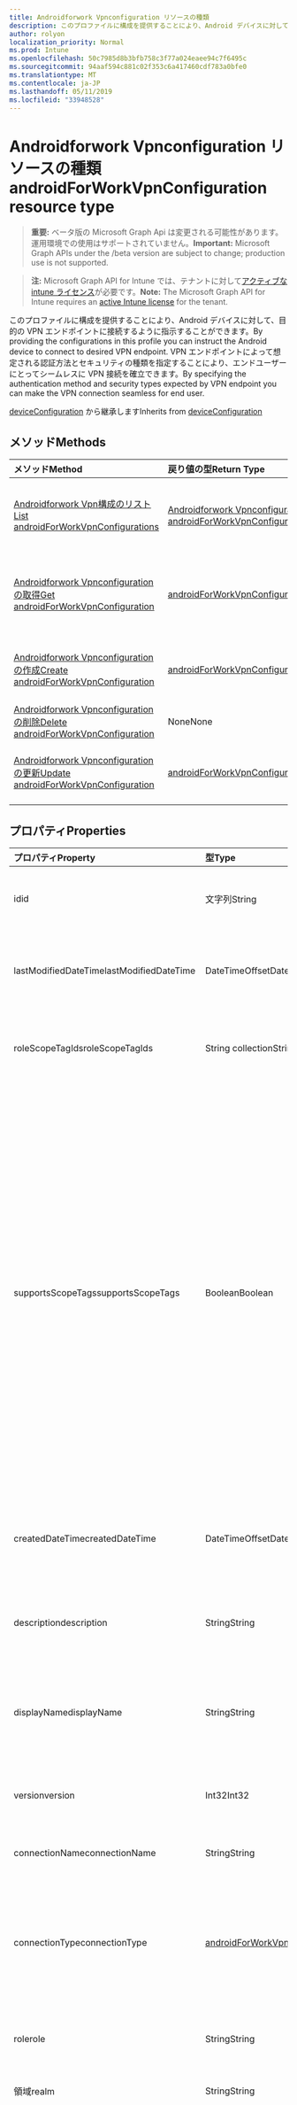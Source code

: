 ```yaml
---
title: Androidforwork Vpnconfiguration リソースの種類
description: このプロファイルに構成を提供することにより、Android デバイスに対して、目的の VPN エンドポイントに接続するように指示することができます。 VPN エンドポイントによって想定される認証方法とセキュリティの種類を指定することにより、エンドユーザーにとってシームレスに VPN 接続を確立できます。
author: rolyon
localization_priority: Normal
ms.prod: Intune
ms.openlocfilehash: 50c7985d8b3bfb758c3f77a024eaee94c7f6495c
ms.sourcegitcommit: 94aaf594c881c02f353c6a417460cdf783a0bfe0
ms.translationtype: MT
ms.contentlocale: ja-JP
ms.lasthandoff: 05/11/2019
ms.locfileid: "33948528"
---
```

# <a name="androidforworkvpnconfiguration-resource-type"></a><span data-ttu-id="44c56-104">Androidforwork Vpnconfiguration リソースの種類</span><span class="sxs-lookup"><span data-stu-id="44c56-104">androidForWorkVpnConfiguration resource type</span></span>

> <span data-ttu-id="44c56-105">**重要:** ベータ版の Microsoft Graph Api は変更される可能性があります。運用環境での使用はサポートされていません。</span><span class="sxs-lookup"><span data-stu-id="44c56-105">**Important:** Microsoft Graph APIs under the /beta version are subject to change; production use is not supported.</span></span>

> <span data-ttu-id="44c56-106">**注:** Microsoft Graph API for Intune では、テナントに対して[アクティブな intune ライセンス](https://go.microsoft.com/fwlink/?linkid=839381)が必要です。</span><span class="sxs-lookup"><span data-stu-id="44c56-106">**Note:** The Microsoft Graph API for Intune requires an [active Intune license](https://go.microsoft.com/fwlink/?linkid=839381) for the tenant.</span></span>

<span data-ttu-id="44c56-107">このプロファイルに構成を提供することにより、Android デバイスに対して、目的の VPN エンドポイントに接続するように指示することができます。</span><span class="sxs-lookup"><span data-stu-id="44c56-107">By providing the configurations in this profile you can instruct the Android device to connect to desired VPN endpoint.</span></span> <span data-ttu-id="44c56-108">VPN エンドポイントによって想定される認証方法とセキュリティの種類を指定することにより、エンドユーザーにとってシームレスに VPN 接続を確立できます。</span><span class="sxs-lookup"><span data-stu-id="44c56-108">By specifying the authentication method and security types expected by VPN endpoint you can make the VPN connection seamless for end user.</span></span>


<span data-ttu-id="44c56-109">[deviceConfiguration](../resources/intune-deviceconfig-deviceconfiguration.md) から継承します</span><span class="sxs-lookup"><span data-stu-id="44c56-109">Inherits from [deviceConfiguration](../resources/intune-deviceconfig-deviceconfiguration.md)</span></span>

## <a name="methods"></a><span data-ttu-id="44c56-110">メソッド</span><span class="sxs-lookup"><span data-stu-id="44c56-110">Methods</span></span>
|<span data-ttu-id="44c56-111">メソッド</span><span class="sxs-lookup"><span data-stu-id="44c56-111">Method</span></span>|<span data-ttu-id="44c56-112">戻り値の型</span><span class="sxs-lookup"><span data-stu-id="44c56-112">Return Type</span></span>|<span data-ttu-id="44c56-113">説明</span><span class="sxs-lookup"><span data-stu-id="44c56-113">Description</span></span>|
|:---|:---|:---|
|[<span data-ttu-id="44c56-114">Androidforwork Vpn構成のリスト</span><span class="sxs-lookup"><span data-stu-id="44c56-114">List androidForWorkVpnConfigurations</span></span>](../api/intune-deviceconfig-androidforworkvpnconfiguration-list.md)|<span data-ttu-id="44c56-115">[Androidforwork Vpnconfiguration](../resources/intune-deviceconfig-androidforworkvpnconfiguration.md)コレクション</span><span class="sxs-lookup"><span data-stu-id="44c56-115">[androidForWorkVpnConfiguration](../resources/intune-deviceconfig-androidforworkvpnconfiguration.md) collection</span></span>|<span data-ttu-id="44c56-116">[Androidforwork Vpnconfiguration](../resources/intune-deviceconfig-androidforworkvpnconfiguration.md)オブジェクトのプロパティとリレーションシップをリストします。</span><span class="sxs-lookup"><span data-stu-id="44c56-116">List properties and relationships of the [androidForWorkVpnConfiguration](../resources/intune-deviceconfig-androidforworkvpnconfiguration.md) objects.</span></span>|
|[<span data-ttu-id="44c56-117">Androidforwork Vpnconfiguration の取得</span><span class="sxs-lookup"><span data-stu-id="44c56-117">Get androidForWorkVpnConfiguration</span></span>](../api/intune-deviceconfig-androidforworkvpnconfiguration-get.md)|[<span data-ttu-id="44c56-118">androidForWorkVpnConfiguration</span><span class="sxs-lookup"><span data-stu-id="44c56-118">androidForWorkVpnConfiguration</span></span>](../resources/intune-deviceconfig-androidforworkvpnconfiguration.md)|<span data-ttu-id="44c56-119">[Androidforwork Vpnconfiguration](../resources/intune-deviceconfig-androidforworkvpnconfiguration.md)オブジェクトのプロパティとリレーションシップを読み取ります。</span><span class="sxs-lookup"><span data-stu-id="44c56-119">Read properties and relationships of the [androidForWorkVpnConfiguration](../resources/intune-deviceconfig-androidforworkvpnconfiguration.md) object.</span></span>|
|[<span data-ttu-id="44c56-120">Androidforwork Vpnconfiguration の作成</span><span class="sxs-lookup"><span data-stu-id="44c56-120">Create androidForWorkVpnConfiguration</span></span>](../api/intune-deviceconfig-androidforworkvpnconfiguration-create.md)|[<span data-ttu-id="44c56-121">androidForWorkVpnConfiguration</span><span class="sxs-lookup"><span data-stu-id="44c56-121">androidForWorkVpnConfiguration</span></span>](../resources/intune-deviceconfig-androidforworkvpnconfiguration.md)|<span data-ttu-id="44c56-122">新しい[Androidforwork Vpnconfiguration](../resources/intune-deviceconfig-androidforworkvpnconfiguration.md)オブジェクトを作成します。</span><span class="sxs-lookup"><span data-stu-id="44c56-122">Create a new [androidForWorkVpnConfiguration](../resources/intune-deviceconfig-androidforworkvpnconfiguration.md) object.</span></span>|
|[<span data-ttu-id="44c56-123">Androidforwork Vpnconfiguration の削除</span><span class="sxs-lookup"><span data-stu-id="44c56-123">Delete androidForWorkVpnConfiguration</span></span>](../api/intune-deviceconfig-androidforworkvpnconfiguration-delete.md)|<span data-ttu-id="44c56-124">None</span><span class="sxs-lookup"><span data-stu-id="44c56-124">None</span></span>|<span data-ttu-id="44c56-125">[Androidforwork Vpnconfiguration](../resources/intune-deviceconfig-androidforworkvpnconfiguration.md)を削除します。</span><span class="sxs-lookup"><span data-stu-id="44c56-125">Deletes a [androidForWorkVpnConfiguration](../resources/intune-deviceconfig-androidforworkvpnconfiguration.md).</span></span>|
|[<span data-ttu-id="44c56-126">Androidforwork Vpnconfiguration の更新</span><span class="sxs-lookup"><span data-stu-id="44c56-126">Update androidForWorkVpnConfiguration</span></span>](../api/intune-deviceconfig-androidforworkvpnconfiguration-update.md)|[<span data-ttu-id="44c56-127">androidForWorkVpnConfiguration</span><span class="sxs-lookup"><span data-stu-id="44c56-127">androidForWorkVpnConfiguration</span></span>](../resources/intune-deviceconfig-androidforworkvpnconfiguration.md)|<span data-ttu-id="44c56-128">[Androidforwork Vpnconfiguration](../resources/intune-deviceconfig-androidforworkvpnconfiguration.md)オブジェクトのプロパティを更新します。</span><span class="sxs-lookup"><span data-stu-id="44c56-128">Update the properties of a [androidForWorkVpnConfiguration](../resources/intune-deviceconfig-androidforworkvpnconfiguration.md) object.</span></span>|

## <a name="properties"></a><span data-ttu-id="44c56-129">プロパティ</span><span class="sxs-lookup"><span data-stu-id="44c56-129">Properties</span></span>
|<span data-ttu-id="44c56-130">プロパティ</span><span class="sxs-lookup"><span data-stu-id="44c56-130">Property</span></span>|<span data-ttu-id="44c56-131">型</span><span class="sxs-lookup"><span data-stu-id="44c56-131">Type</span></span>|<span data-ttu-id="44c56-132">説明</span><span class="sxs-lookup"><span data-stu-id="44c56-132">Description</span></span>|
|:---|:---|:---|
|<span data-ttu-id="44c56-133">id</span><span class="sxs-lookup"><span data-stu-id="44c56-133">id</span></span>|<span data-ttu-id="44c56-134">文字列</span><span class="sxs-lookup"><span data-stu-id="44c56-134">String</span></span>|<span data-ttu-id="44c56-135">エンティティのキー。</span><span class="sxs-lookup"><span data-stu-id="44c56-135">Key of the entity.</span></span> <span data-ttu-id="44c56-136">[deviceConfiguration](../resources/intune-deviceconfig-deviceconfiguration.md) から継承します</span><span class="sxs-lookup"><span data-stu-id="44c56-136">Inherited from [deviceConfiguration](../resources/intune-deviceconfig-deviceconfiguration.md)</span></span>|
|<span data-ttu-id="44c56-137">lastModifiedDateTime</span><span class="sxs-lookup"><span data-stu-id="44c56-137">lastModifiedDateTime</span></span>|<span data-ttu-id="44c56-138">DateTimeOffset</span><span class="sxs-lookup"><span data-stu-id="44c56-138">DateTimeOffset</span></span>|<span data-ttu-id="44c56-139">オブジェクトの最終更新の DateTime。</span><span class="sxs-lookup"><span data-stu-id="44c56-139">DateTime the object was last modified.</span></span> <span data-ttu-id="44c56-140">[deviceConfiguration](../resources/intune-deviceconfig-deviceconfiguration.md) から継承します</span><span class="sxs-lookup"><span data-stu-id="44c56-140">Inherited from [deviceConfiguration](../resources/intune-deviceconfig-deviceconfiguration.md)</span></span>|
|<span data-ttu-id="44c56-141">roleScopeTagIds</span><span class="sxs-lookup"><span data-stu-id="44c56-141">roleScopeTagIds</span></span>|<span data-ttu-id="44c56-142">String collection</span><span class="sxs-lookup"><span data-stu-id="44c56-142">String collection</span></span>|<span data-ttu-id="44c56-143">このエンティティインスタンスの範囲タグのリスト。</span><span class="sxs-lookup"><span data-stu-id="44c56-143">List of Scope Tags for this Entity instance.</span></span> <span data-ttu-id="44c56-144">[deviceConfiguration](../resources/intune-deviceconfig-deviceconfiguration.md) から継承します</span><span class="sxs-lookup"><span data-stu-id="44c56-144">Inherited from [deviceConfiguration](../resources/intune-deviceconfig-deviceconfiguration.md)</span></span>|
|<span data-ttu-id="44c56-145">supportsScopeTags</span><span class="sxs-lookup"><span data-stu-id="44c56-145">supportsScopeTags</span></span>|<span data-ttu-id="44c56-146">Boolean</span><span class="sxs-lookup"><span data-stu-id="44c56-146">Boolean</span></span>|<span data-ttu-id="44c56-147">基になるデバイス構成がスコープタグの割り当てをサポートしているかどうかを示します。</span><span class="sxs-lookup"><span data-stu-id="44c56-147">Indicates whether or not the underlying Device Configuration supports the assignment of scope tags.</span></span> <span data-ttu-id="44c56-148">この値が false である場合、ScopeTags プロパティへの割り当ては許可されません。エンティティは、スコープを持つユーザーには表示されません。</span><span class="sxs-lookup"><span data-stu-id="44c56-148">Assigning to the ScopeTags property is not allowed when this value is false and entities will not be visible to scoped users.</span></span> <span data-ttu-id="44c56-149">これは Silverlight で作成された従来のポリシーに対して実行され、Azure ポータルでポリシーを削除して再作成することによって解決できます。</span><span class="sxs-lookup"><span data-stu-id="44c56-149">This occurs for Legacy policies created in Silverlight and can be resolved by deleting and recreating the policy in the Azure Portal.</span></span> <span data-ttu-id="44c56-150">このプロパティに値を設定するには、 SetExtrusionDirection メソッドを適用します。</span><span class="sxs-lookup"><span data-stu-id="44c56-150">This property is read-only.</span></span> <span data-ttu-id="44c56-151">[deviceConfiguration](../resources/intune-deviceconfig-deviceconfiguration.md) から継承します</span><span class="sxs-lookup"><span data-stu-id="44c56-151">Inherited from [deviceConfiguration](../resources/intune-deviceconfig-deviceconfiguration.md)</span></span>|
|<span data-ttu-id="44c56-152">createdDateTime</span><span class="sxs-lookup"><span data-stu-id="44c56-152">createdDateTime</span></span>|<span data-ttu-id="44c56-153">DateTimeOffset</span><span class="sxs-lookup"><span data-stu-id="44c56-153">DateTimeOffset</span></span>|<span data-ttu-id="44c56-154">オブジェクトが作成された DateTime。</span><span class="sxs-lookup"><span data-stu-id="44c56-154">DateTime the object was created.</span></span> <span data-ttu-id="44c56-155">[deviceConfiguration](../resources/intune-deviceconfig-deviceconfiguration.md) から継承します</span><span class="sxs-lookup"><span data-stu-id="44c56-155">Inherited from [deviceConfiguration](../resources/intune-deviceconfig-deviceconfiguration.md)</span></span>|
|<span data-ttu-id="44c56-156">description</span><span class="sxs-lookup"><span data-stu-id="44c56-156">description</span></span>|<span data-ttu-id="44c56-157">String</span><span class="sxs-lookup"><span data-stu-id="44c56-157">String</span></span>|<span data-ttu-id="44c56-158">管理者が指定した、デバイス構成についての説明。</span><span class="sxs-lookup"><span data-stu-id="44c56-158">Admin provided description of the Device Configuration.</span></span> <span data-ttu-id="44c56-159">[deviceConfiguration](../resources/intune-deviceconfig-deviceconfiguration.md) から継承します</span><span class="sxs-lookup"><span data-stu-id="44c56-159">Inherited from [deviceConfiguration](../resources/intune-deviceconfig-deviceconfiguration.md)</span></span>|
|<span data-ttu-id="44c56-160">displayName</span><span class="sxs-lookup"><span data-stu-id="44c56-160">displayName</span></span>|<span data-ttu-id="44c56-161">String</span><span class="sxs-lookup"><span data-stu-id="44c56-161">String</span></span>|<span data-ttu-id="44c56-162">管理者が指定した、デバイス構成の名前。</span><span class="sxs-lookup"><span data-stu-id="44c56-162">Admin provided name of the device configuration.</span></span> <span data-ttu-id="44c56-163">[deviceConfiguration](../resources/intune-deviceconfig-deviceconfiguration.md) から継承します</span><span class="sxs-lookup"><span data-stu-id="44c56-163">Inherited from [deviceConfiguration](../resources/intune-deviceconfig-deviceconfiguration.md)</span></span>|
|<span data-ttu-id="44c56-164">version</span><span class="sxs-lookup"><span data-stu-id="44c56-164">version</span></span>|<span data-ttu-id="44c56-165">Int32</span><span class="sxs-lookup"><span data-stu-id="44c56-165">Int32</span></span>|<span data-ttu-id="44c56-166">デバイス構成のバージョン。</span><span class="sxs-lookup"><span data-stu-id="44c56-166">Version of the device configuration.</span></span> <span data-ttu-id="44c56-167">[deviceConfiguration](../resources/intune-deviceconfig-deviceconfiguration.md) から継承します</span><span class="sxs-lookup"><span data-stu-id="44c56-167">Inherited from [deviceConfiguration](../resources/intune-deviceconfig-deviceconfiguration.md)</span></span>|
|<span data-ttu-id="44c56-168">connectionName</span><span class="sxs-lookup"><span data-stu-id="44c56-168">connectionName</span></span>|<span data-ttu-id="44c56-169">String</span><span class="sxs-lookup"><span data-stu-id="44c56-169">String</span></span>|<span data-ttu-id="44c56-170">ユーザーに表示される接続名。</span><span class="sxs-lookup"><span data-stu-id="44c56-170">Connection name displayed to the user.</span></span>|
|<span data-ttu-id="44c56-171">connectionType</span><span class="sxs-lookup"><span data-stu-id="44c56-171">connectionType</span></span>|[<span data-ttu-id="44c56-172">androidForWorkVpnConnectionType</span><span class="sxs-lookup"><span data-stu-id="44c56-172">androidForWorkVpnConnectionType</span></span>](../resources/intune-deviceconfig-androidforworkvpnconnectiontype.md)|<span data-ttu-id="44c56-173">接続の種類。</span><span class="sxs-lookup"><span data-stu-id="44c56-173">Connection type.</span></span> <span data-ttu-id="44c56-174">使用可能な値: `ciscoAnyConnect`、`pulseSecure`、`f5EdgeClient`、`dellSonicWallMobileConnect`、`checkPointCapsuleVpn`、`citrix`。</span><span class="sxs-lookup"><span data-stu-id="44c56-174">Possible values are: `ciscoAnyConnect`, `pulseSecure`, `f5EdgeClient`, `dellSonicWallMobileConnect`, `checkPointCapsuleVpn`, `citrix`.</span></span>|
|<span data-ttu-id="44c56-175">role</span><span class="sxs-lookup"><span data-stu-id="44c56-175">role</span></span>|<span data-ttu-id="44c56-176">String</span><span class="sxs-lookup"><span data-stu-id="44c56-176">String</span></span>|<span data-ttu-id="44c56-177">接続の種類がパルス Secure に設定されている場合の役割。</span><span class="sxs-lookup"><span data-stu-id="44c56-177">Role when connection type is set to Pulse Secure.</span></span>|
|<span data-ttu-id="44c56-178">領域</span><span class="sxs-lookup"><span data-stu-id="44c56-178">realm</span></span>|<span data-ttu-id="44c56-179">String</span><span class="sxs-lookup"><span data-stu-id="44c56-179">String</span></span>|<span data-ttu-id="44c56-180">接続の種類がパルス Secure に設定されている場合の領域。</span><span class="sxs-lookup"><span data-stu-id="44c56-180">Realm when connection type is set to Pulse Secure.</span></span>|
|<span data-ttu-id="44c56-181">サーバ</span><span class="sxs-lookup"><span data-stu-id="44c56-181">servers</span></span>|<span data-ttu-id="44c56-182">[vpnServer](../resources/intune-deviceconfig-vpnserver.md)コレクション</span><span class="sxs-lookup"><span data-stu-id="44c56-182">[vpnServer](../resources/intune-deviceconfig-vpnserver.md) collection</span></span>|<span data-ttu-id="44c56-183">ネットワーク上の VPN サーバーの一覧。</span><span class="sxs-lookup"><span data-stu-id="44c56-183">List of VPN Servers on the network.</span></span> <span data-ttu-id="44c56-184">エンドユーザーがこれらのネットワークの場所にアクセスできることを確認します。</span><span class="sxs-lookup"><span data-stu-id="44c56-184">Make sure end users can access these network locations.</span></span> <span data-ttu-id="44c56-185">このコレクションには、最大で 500 個の要素を含めることができます。</span><span class="sxs-lookup"><span data-stu-id="44c56-185">This collection can contain a maximum of 500 elements.</span></span>|
|<span data-ttu-id="44c56-186">デジタル</span><span class="sxs-lookup"><span data-stu-id="44c56-186">fingerprint</span></span>|<span data-ttu-id="44c56-187">String</span><span class="sxs-lookup"><span data-stu-id="44c56-187">String</span></span>|<span data-ttu-id="44c56-188">フィンガープリントは、VPN サーバーが信頼できることを確認するために使用される文字列です。これは、接続の種類が [チェックポイントカプセル VPN] の場合にのみ適用されます。</span><span class="sxs-lookup"><span data-stu-id="44c56-188">Fingerprint is a string that will be used to verify the VPN server can be trusted, which is only applicable when connection type is Check Point Capsule VPN.</span></span>|
|<span data-ttu-id="44c56-189">customData</span><span class="sxs-lookup"><span data-stu-id="44c56-189">customData</span></span>|<span data-ttu-id="44c56-190">[keyvalue](../resources/intune-deviceconfig-keyvalue.md) コレクション</span><span class="sxs-lookup"><span data-stu-id="44c56-190">[keyValue](../resources/intune-deviceconfig-keyvalue.md) collection</span></span>|<span data-ttu-id="44c56-191">接続の種類が Citrix に設定されている場合のカスタムデータ。</span><span class="sxs-lookup"><span data-stu-id="44c56-191">Custom data when connection type is set to Citrix.</span></span> <span data-ttu-id="44c56-192">このコレクションには、最大25個の要素を含めることができます。</span><span class="sxs-lookup"><span data-stu-id="44c56-192">This collection can contain a maximum of 25 elements.</span></span>|
|<span data-ttu-id="44c56-193">customKeyValueData</span><span class="sxs-lookup"><span data-stu-id="44c56-193">customKeyValueData</span></span>|<span data-ttu-id="44c56-194">[keyValuePair](../resources/intune-shared-keyvaluepair.md) コレクション</span><span class="sxs-lookup"><span data-stu-id="44c56-194">[keyValuePair](../resources/intune-shared-keyvaluepair.md) collection</span></span>|<span data-ttu-id="44c56-195">接続の種類が Citrix に設定されている場合のカスタムデータ。</span><span class="sxs-lookup"><span data-stu-id="44c56-195">Custom data when connection type is set to Citrix.</span></span> <span data-ttu-id="44c56-196">このコレクションには、最大25個の要素を含めることができます。</span><span class="sxs-lookup"><span data-stu-id="44c56-196">This collection can contain a maximum of 25 elements.</span></span>|
|<span data-ttu-id="44c56-197">authenticationMethod</span><span class="sxs-lookup"><span data-stu-id="44c56-197">authenticationMethod</span></span>|[<span data-ttu-id="44c56-198">vpnAuthenticationMethod</span><span class="sxs-lookup"><span data-stu-id="44c56-198">vpnAuthenticationMethod</span></span>](../resources/intune-deviceconfig-vpnauthenticationmethod.md)|<span data-ttu-id="44c56-199">認証方法。</span><span class="sxs-lookup"><span data-stu-id="44c56-199">Authentication method.</span></span> <span data-ttu-id="44c56-200">可能な値は、`certificate`、`usernameAndPassword`、`derivedCredential` です。</span><span class="sxs-lookup"><span data-stu-id="44c56-200">Possible values are: `certificate`, `usernameAndPassword`, `derivedCredential`.</span></span>|

## <a name="relationships"></a><span data-ttu-id="44c56-201">関係</span><span class="sxs-lookup"><span data-stu-id="44c56-201">Relationships</span></span>
|<span data-ttu-id="44c56-202">リレーションシップ</span><span class="sxs-lookup"><span data-stu-id="44c56-202">Relationship</span></span>|<span data-ttu-id="44c56-203">型</span><span class="sxs-lookup"><span data-stu-id="44c56-203">Type</span></span>|<span data-ttu-id="44c56-204">説明</span><span class="sxs-lookup"><span data-stu-id="44c56-204">Description</span></span>|
|:---|:---|:---|
|<span data-ttu-id="44c56-205">groupAssignments</span><span class="sxs-lookup"><span data-stu-id="44c56-205">groupAssignments</span></span>|<span data-ttu-id="44c56-206">[deviceConfigurationGroupAssignment](../resources/intune-deviceconfig-deviceconfigurationgroupassignment.md)コレクション</span><span class="sxs-lookup"><span data-stu-id="44c56-206">[deviceConfigurationGroupAssignment](../resources/intune-deviceconfig-deviceconfigurationgroupassignment.md) collection</span></span>|<span data-ttu-id="44c56-207">デバイスの構成プロファイルのグループ割り当てのリストです。</span><span class="sxs-lookup"><span data-stu-id="44c56-207">The list of group assignments for the device configuration profile.</span></span> <span data-ttu-id="44c56-208">[deviceConfiguration](../resources/intune-deviceconfig-deviceconfiguration.md) から継承します</span><span class="sxs-lookup"><span data-stu-id="44c56-208">Inherited from [deviceConfiguration](../resources/intune-deviceconfig-deviceconfiguration.md)</span></span>|
|<span data-ttu-id="44c56-209">assignments</span><span class="sxs-lookup"><span data-stu-id="44c56-209">assignments</span></span>|<span data-ttu-id="44c56-210">[deviceConfigurationAssignment](../resources/intune-deviceconfig-deviceconfigurationassignment.md) コレクション</span><span class="sxs-lookup"><span data-stu-id="44c56-210">[deviceConfigurationAssignment](../resources/intune-deviceconfig-deviceconfigurationassignment.md) collection</span></span>|<span data-ttu-id="44c56-211">デバイスの構成プロファイルの割り当てのリスト。</span><span class="sxs-lookup"><span data-stu-id="44c56-211">The list of assignments for the device configuration profile.</span></span> <span data-ttu-id="44c56-212">[deviceConfiguration](../resources/intune-deviceconfig-deviceconfiguration.md) から継承します</span><span class="sxs-lookup"><span data-stu-id="44c56-212">Inherited from [deviceConfiguration](../resources/intune-deviceconfig-deviceconfiguration.md)</span></span>|
|<span data-ttu-id="44c56-213">deviceStatuses</span><span class="sxs-lookup"><span data-stu-id="44c56-213">deviceStatuses</span></span>|<span data-ttu-id="44c56-214">[deviceConfigurationDeviceStatus](../resources/intune-deviceconfig-deviceconfigurationdevicestatus.md) コレクション</span><span class="sxs-lookup"><span data-stu-id="44c56-214">[deviceConfigurationDeviceStatus](../resources/intune-deviceconfig-deviceconfigurationdevicestatus.md) collection</span></span>|<span data-ttu-id="44c56-215">デバイスごとのデバイス構成のインストール状況。</span><span class="sxs-lookup"><span data-stu-id="44c56-215">Device configuration installation status by device.</span></span> <span data-ttu-id="44c56-216">[deviceConfiguration](../resources/intune-deviceconfig-deviceconfiguration.md) から継承します</span><span class="sxs-lookup"><span data-stu-id="44c56-216">Inherited from [deviceConfiguration](../resources/intune-deviceconfig-deviceconfiguration.md)</span></span>|
|<span data-ttu-id="44c56-217">userStatuses</span><span class="sxs-lookup"><span data-stu-id="44c56-217">userStatuses</span></span>|<span data-ttu-id="44c56-218">[deviceConfigurationUserStatus](../resources/intune-deviceconfig-deviceconfigurationuserstatus.md) コレクション</span><span class="sxs-lookup"><span data-stu-id="44c56-218">[deviceConfigurationUserStatus](../resources/intune-deviceconfig-deviceconfigurationuserstatus.md) collection</span></span>|<span data-ttu-id="44c56-219">ユーザーごとのデバイス構成のインストール状態。</span><span class="sxs-lookup"><span data-stu-id="44c56-219">Device configuration installation status by user.</span></span> <span data-ttu-id="44c56-220">[deviceConfiguration](../resources/intune-deviceconfig-deviceconfiguration.md) から継承します</span><span class="sxs-lookup"><span data-stu-id="44c56-220">Inherited from [deviceConfiguration](../resources/intune-deviceconfig-deviceconfiguration.md)</span></span>|
|<span data-ttu-id="44c56-221">deviceStatusOverview</span><span class="sxs-lookup"><span data-stu-id="44c56-221">deviceStatusOverview</span></span>|[<span data-ttu-id="44c56-222">deviceConfigurationDeviceOverview</span><span class="sxs-lookup"><span data-stu-id="44c56-222">deviceConfigurationDeviceOverview</span></span>](../resources/intune-deviceconfig-deviceconfigurationdeviceoverview.md)|<span data-ttu-id="44c56-223">デバイス構成のデバイス状態の概要 ([deviceConfiguration](../resources/intune-deviceconfig-deviceconfiguration.md) から継承)</span><span class="sxs-lookup"><span data-stu-id="44c56-223">Device Configuration devices status overview Inherited from [deviceConfiguration](../resources/intune-deviceconfig-deviceconfiguration.md)</span></span>|
|<span data-ttu-id="44c56-224">userStatusOverview</span><span class="sxs-lookup"><span data-stu-id="44c56-224">userStatusOverview</span></span>|[<span data-ttu-id="44c56-225">deviceConfigurationUserOverview</span><span class="sxs-lookup"><span data-stu-id="44c56-225">deviceConfigurationUserOverview</span></span>](../resources/intune-deviceconfig-deviceconfigurationuseroverview.md)|<span data-ttu-id="44c56-226">デバイス構成のユーザー状態の概要 ([deviceConfiguration](../resources/intune-deviceconfig-deviceconfiguration.md) から継承)</span><span class="sxs-lookup"><span data-stu-id="44c56-226">Device Configuration users status overview Inherited from [deviceConfiguration](../resources/intune-deviceconfig-deviceconfiguration.md)</span></span>|
|<span data-ttu-id="44c56-227">deviceSettingStateSummaries</span><span class="sxs-lookup"><span data-stu-id="44c56-227">deviceSettingStateSummaries</span></span>|<span data-ttu-id="44c56-228">[settingStateDeviceSummary](../resources/intune-deviceconfig-settingstatedevicesummary.md) コレクション</span><span class="sxs-lookup"><span data-stu-id="44c56-228">[settingStateDeviceSummary](../resources/intune-deviceconfig-settingstatedevicesummary.md) collection</span></span>|<span data-ttu-id="44c56-229">デバイス構成設定状態のデバイスの要約 ([deviceConfiguration](../resources/intune-deviceconfig-deviceconfiguration.md) から継承)</span><span class="sxs-lookup"><span data-stu-id="44c56-229">Device Configuration Setting State Device Summary Inherited from [deviceConfiguration](../resources/intune-deviceconfig-deviceconfiguration.md)</span></span>|
|<span data-ttu-id="44c56-230">identityCertificate</span><span class="sxs-lookup"><span data-stu-id="44c56-230">identityCertificate</span></span>|[<span data-ttu-id="44c56-231">androidForWorkCertificateProfileBase</span><span class="sxs-lookup"><span data-stu-id="44c56-231">androidForWorkCertificateProfileBase</span></span>](../resources/intune-deviceconfig-androidforworkcertificateprofilebase.md)|<span data-ttu-id="44c56-232">認証方法が証明書の場合にクライアント認証を行うための Id 証明書。</span><span class="sxs-lookup"><span data-stu-id="44c56-232">Identity certificate for client authentication when authentication method is certificate.</span></span>|

## <a name="json-representation"></a><span data-ttu-id="44c56-233">JSON 表記</span><span class="sxs-lookup"><span data-stu-id="44c56-233">JSON Representation</span></span>
<span data-ttu-id="44c56-234">以下は、リソースの JSON 表記です。</span><span class="sxs-lookup"><span data-stu-id="44c56-234">Here is a JSON representation of the resource.</span></span>
<!-- {
  "blockType": "resource",
  "keyProperty": "id",
  "@odata.type": "microsoft.graph.androidForWorkVpnConfiguration"
}
-->
``` json
{
  "@odata.type": "#microsoft.graph.androidForWorkVpnConfiguration",
  "id": "String (identifier)",
  "lastModifiedDateTime": "String (timestamp)",
  "roleScopeTagIds": [
    "String"
  ],
  "supportsScopeTags": true,
  "createdDateTime": "String (timestamp)",
  "description": "String",
  "displayName": "String",
  "version": 1024,
  "connectionName": "String",
  "connectionType": "String",
  "role": "String",
  "realm": "String",
  "servers": [
    {
      "@odata.type": "microsoft.graph.vpnServer",
      "description": "String",
      "address": "String",
      "isDefaultServer": true
    }
  ],
  "fingerprint": "String",
  "customData": [
    {
      "@odata.type": "microsoft.graph.keyValue",
      "key": "String",
      "value": "String"
    }
  ],
  "customKeyValueData": [
    {
      "@odata.type": "microsoft.graph.keyValuePair",
      "name": "String",
      "value": "String"
    }
  ],
  "authenticationMethod": "String"
}
```




